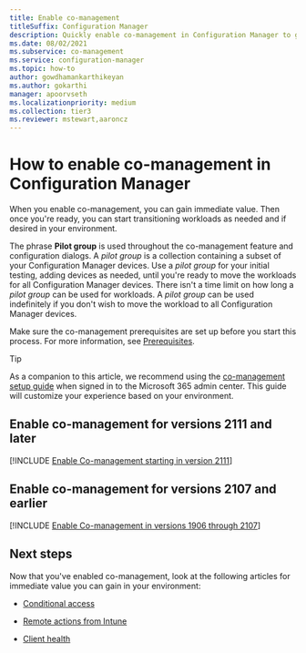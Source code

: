 ```yaml
---
title: Enable co-management
titleSuffix: Configuration Manager
description: Quickly enable co-management in Configuration Manager to gain immediate value.
ms.date: 08/02/2021
ms.subservice: co-management
ms.service: configuration-manager
ms.topic: how-to
author: gowdhamankarthikeyan
ms.author: gokarthi
manager: apoorvseth
ms.localizationpriority: medium
ms.collection: tier3
ms.reviewer: mstewart,aaroncz 
---
```


# How to enable co-management in Configuration Manager

When you enable co-management, you can gain immediate value. Then once you're ready, you can start transitioning workloads as needed and if desired in your environment.

The phrase **Pilot group** is used throughout the co-management feature and configuration dialogs. A *pilot group* is a collection containing a subset of your Configuration Manager devices. Use a *pilot group* for your initial testing, adding devices as needed, until you're ready to move the workloads for all Configuration Manager devices. There isn't a time limit on how long a *pilot group* can be used for workloads. A *pilot group* can be used indefinitely if you don't wish to move the workload to all Configuration Manager devices.

Make sure the co-management prerequisites are set up before you start this process. For more information, see [Prerequisites](overview.md#prerequisites).

> [!TIP]
> As a companion to this article, we recommend using the [co-management setup guide](https://go.microsoft.com/fwlink/?linkid=2224782) when signed in to the Microsoft 365 admin center. This guide will customize your experience based on your environment.

## Enable co-management for versions 2111 and later

[!INCLUDE [Enable Co-management starting in version 2111](includes/enable-co-management-2111.md)]

## Enable co-management for versions 2107 and earlier

[!INCLUDE [Enable Co-management in versions 1906 through 2107](includes/enable-co-management-1906-2107.md)]


## Next steps

Now that you've enabled co-management, look at the following articles for immediate value you can gain in your environment:

- [Conditional access](quickstart-conditional-access.md)  

- [Remote actions from Intune](quickstart-remote-actions.md)  

- [Client health](quickstart-client-health.md)  
